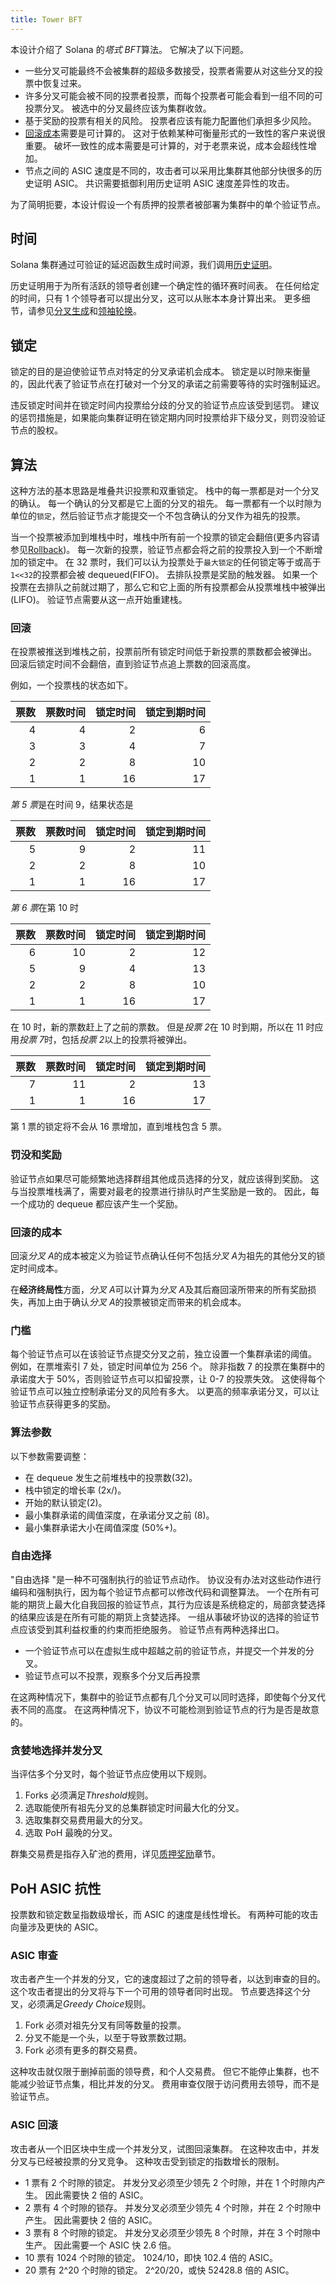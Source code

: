 ```yaml
---
title: Tower BFT
---
```


本设计介绍了 Solana 的*塔式 BFT*算法。 它解决了以下问题。

- 一些分叉可能最终不会被集群的超级多数接受，投票者需要从对这些分叉的投票中恢复过来。
- 许多分叉可能会被不同的投票者投票，而每个投票者可能会看到一组不同的可投票分叉。 被选中的分叉最终应该为集群收敛。
- 基于奖励的投票有相关的风险。 投票者应该有能力配置他们承担多少风险。
- [回滚成本](tower-bft.md#cost-of-rollback)需要是可计算的。 这对于依赖某种可衡量形式的一致性的客户来说很重要。 破坏一致性的成本需要是可计算的，对于老票来说，成本会超线性增加。
- 节点之间的 ASIC 速度是不同的，攻击者可以采用比集群其他部分快很多的历史证明 ASIC。 共识需要抵御利用历史证明 ASIC 速度差异性的攻击。

为了简明扼要，本设计假设一个有质押的投票者被部署为集群中的单个验证节点。

## 时间

Solana 集群通过可验证的延迟函数生成时间源，我们调用[历史证明](../cluster/synchronization.md)。

历史证明用于为所有活跃的领导者创建一个确定性的循环赛时间表。 在任何给定的时间，只有 1 个领导者可以提出分叉，这可以从账本本身计算出来。 更多细节，请参见[分叉生成](../cluster/fork-generation.md)和[领袖轮换](../cluster/leader-rotation.md)。

## 锁定

锁定的目的是迫使验证节点对特定的分叉承诺机会成本。 锁定是以时隙来衡量的，因此代表了验证节点在打破对一个分叉的承诺之前需要等待的实时强制延迟。

违反锁定时间并在锁定时间内投票给分歧的分叉的验证节点应该受到惩罚。 建议的惩罚措施是，如果能向集群证明在锁定期内同时投票给非下级分叉，则罚没验证节点的股权。

## 算法

这种方法的基本思路是堆叠共识投票和双重锁定。 栈中的每一票都是对一个分叉的确认。 每一个确认的分叉都是它上面的分叉的祖先。 每一票都有一个以时隙为单位的`锁定`，然后验证节点才能提交一个不包含确认的分叉作为祖先的投票。

当一个投票被添加到堆栈中时，堆栈中所有前一个投票的锁定会翻倍(更多内容请参见[Rollback](tower-bft.md#Rollback))。 每一次新的投票，验证节点都会将之前的投票投入到一个不断增加的锁定中。 在 32 票时，我们可以认为投票处于`最大锁定`的任何锁定等于或高于`1<<32`的投票都会被 dequeued\(FIFO\)。 去排队投票是奖励的触发器。 如果一个投票在去排队之前就过期了，那么它和它上面的所有投票都会从投票堆栈中被弹出\(LIFO\)。 验证节点需要从这一点开始重建栈。

### 回滚

在投票被推送到堆栈之前，投票前所有锁定时间低于新投票的票数都会被弹出。 回滚后锁定时间不会翻倍，直到验证节点追上票数的回滚高度。

例如，一个投票栈的状态如下。

| 票数 | 票数时间 | 锁定时间 | 锁定到期时间 |
| ---: | -------: | -------: | -----------: |
|    4 |        4 |        2 |            6 |
|    3 |        3 |        4 |            7 |
|    2 |        2 |        8 |           10 |
|    1 |        1 |       16 |           17 |

*第 5 票*是在时间 9，结果状态是

| 票数 | 票数时间 | 锁定时间 | 锁定到期时间 |
| ---: | -------: | -------: | -----------: |
|    5 |        9 |        2 |           11 |
|    2 |        2 |        8 |           10 |
|    1 |        1 |       16 |           17 |

*第 6 票*在第 10 时

| 票数 | 票数时间 | 锁定时间 | 锁定到期时间 |
| ---: | -------: | -------: | -----------: |
|    6 |       10 |        2 |           12 |
|    5 |        9 |        4 |           13 |
|    2 |        2 |        8 |           10 |
|    1 |        1 |       16 |           17 |

在 10 时，新的票数赶上了之前的票数。 但是*投票 2*在 10 时到期，所以在 11 时应用*投票 7*时，包括*投票 2*以上的投票将被弹出。

| 票数 | 票数时间 | 锁定时间 | 锁定到期时间 |
| ---: | -------: | -------: | -----------: |
|    7 |       11 |        2 |           13 |
|    1 |        1 |       16 |           17 |

第 1 票的锁定将不会从 16 票增加，直到堆栈包含 5 票。

### 罚没和奖励

验证节点如果尽可能频繁地选择群组其他成员选择的分叉，就应该得到奖励。 这与当投票堆栈满了，需要对最老的投票进行排队时产生奖励是一致的。 因此，每一个成功的 dequeue 都应该产生一个奖励。

### 回滚的成本

回滚*分叉 A*的成本被定义为验证节点确认任何不包括*分叉 A*为祖先的其他分叉的锁定时间成本。

在**经济终局性**方面，*分叉 A*可以计算为*分叉 A*及其后裔回滚所带来的所有奖励损失，再加上由于确认*分叉 A*的投票被锁定而带来的机会成本。

### 门槛

每个验证节点可以在该验证节点提交分叉之前，独立设置一个集群承诺的阈值。 例如，在票堆索引 7 处，锁定时间单位为 256 个。 除非指数 7 的投票在集群中的承诺度大于 50%，否则验证节点可以扣留投票，让 0-7 的投票失效。 这使得每个验证节点可以独立控制承诺分叉的风险有多大。 以更高的频率承诺分叉，可以让验证节点获得更多的奖励。

### 算法参数

以下参数需要调整：

- 在 dequeue 发生之前堆栈中的投票数\(32\)。
- 栈中锁定的增长率 (2x/)。
- 开始的默认锁定\(2\)。
- 最小集群承诺的阈值深度，在承诺分叉之前 (8)。
- 最小集群承诺大小在阈值深度 (50%+)。

### 自由选择

"自由选择 "是一种不可强制执行的验证节点动作。 协议没有办法对这些动作进行编码和强制执行，因为每个验证节点都可以修改代码和调整算法。 一个在所有可能的期货上最大化自我回报的验证节点，其行为应该是系统稳定的，局部贪婪选择的结果应该是在所有可能的期货上贪婪选择。 一组从事破坏协议的选择的验证节点应该受到其利益权重的约束而拒绝服务。 验证节点有两种选择出口。

- 一个验证节点可以在虚拟生成中超越之前的验证节点，并提交一个并发的分叉。
- 验证节点可以不投票，观察多个分叉后再投票

在这两种情况下，集群中的验证节点都有几个分叉可以同时选择，即使每个分叉代表不同的高度。 在这两种情况下，协议不可能检测到验证节点的行为是否是故意的。

### 贪婪地选择并发分叉

当评估多个分叉时，每个验证节点应使用以下规则。

1. Forks 必须满足*Threshold*规则。
2. 选取能使所有祖先分叉的总集群锁定时间最大化的分叉。
3. 选取集群交易费用最大的分叉。
4. 选取 PoH 最晚的分叉。

群集交易费是指存入矿池的费用，详见[质押奖励](staking-rewards.md)章节。

## PoH ASIC 抗性

投票数和锁定数呈指数级增长，而 ASIC 的速度是线性增长。 有两种可能的攻击向量涉及更快的 ASIC。

### ASIC 审查

攻击者产生一个并发的分叉，它的速度超过了之前的领导者，以达到审查的目的。 这个攻击者提出的分叉将与下一个可用的领导者同时出现。 节点要选择这个分叉，必须满足*Greedy Choice*规则。

1. Fork 必须对祖先分叉有同等数量的投票。
2. 分叉不能是一个头，以至于导致票数过期。
3. Fork 必须有更多的群交易费。

这种攻击就仅限于删掉前面的领导费，和个人交易费。 但它不能停止集群，也不能减少验证节点集，相比并发的分叉。 费用审查仅限于访问费用去领导，而不是验证节点。

### ASIC 回滚

攻击者从一个旧区块中生成一个并发分叉，试图回滚集群。 在这种攻击中，并发分叉与已经被投票的分叉竞争。 这种攻击受到锁定的指数增长的限制。

- 1 票有 2 个时隙的锁定。 并发分叉必须至少领先 2 个时隙，并在 1 个时隙内产生。 因此需要快 2 倍的 ASIC。
- 2 票有 4 个时隙的锁存。 并发分叉必须至少领先 4 个时隙，并在 2 个时隙中产生。 因此需要快 2 倍的 ASIC。
- 3 票有 8 个时隙的锁定。 并发分叉必须至少领先 8 个时隙，并在 3 个时隙中生产。 因此需要一个 ASIC 快 2.6 倍。
- 10 票有 1024 个时隙的锁定。 1024/10，即快 102.4 倍的 ASIC。
- 20 票有 2^20 个时隙的锁定。 2^20/20，或快 52428.8 倍的 ASIC。
